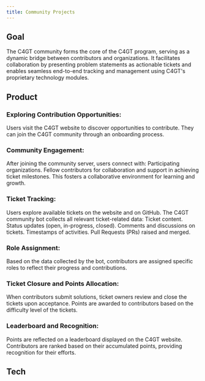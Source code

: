 ```yaml
---
title: Community Projects
---
```


<head>
  <title>C4GT - Community Projects</title>
 </head>

## Goal
The C4GT community forms the core of the C4GT program, serving as a dynamic bridge between contributors and organizations. It facilitates collaboration by presenting problem statements as actionable tickets and enables seamless end-to-end tracking and management using C4GT's proprietary technology modules.
## Product
### Exploring Contribution Opportunities:


Users visit the C4GT website to discover opportunities to contribute.
They can join the C4GT community through an onboarding process.

### Community Engagement:


After joining the community server, users connect with:
Participating organizations.
Fellow contributors for collaboration and support in achieving ticket milestones.
This fosters a collaborative environment for learning and growth.

### Ticket Tracking:


Users explore available tickets on the website and on GitHub.
The C4GT community bot collects all relevant ticket-related data:
Ticket content.
Status updates (open, in-progress, closed).
Comments and discussions on tickets.
Timestamps of activities.
Pull Requests (PRs) raised and merged.

### Role Assignment:


Based on the data collected by the bot, contributors are assigned specific roles to reflect their progress and contributions.

### Ticket Closure and Points Allocation:


When contributors submit solutions, ticket owners review and close the tickets upon acceptance.
Points are awarded to contributors based on the difficulty level of the tickets.

### Leaderboard and Recognition:

Points are reflected on a leaderboard displayed on the C4GT website.
Contributors are ranked based on their accumulated points, providing recognition for their efforts.

## Tech
